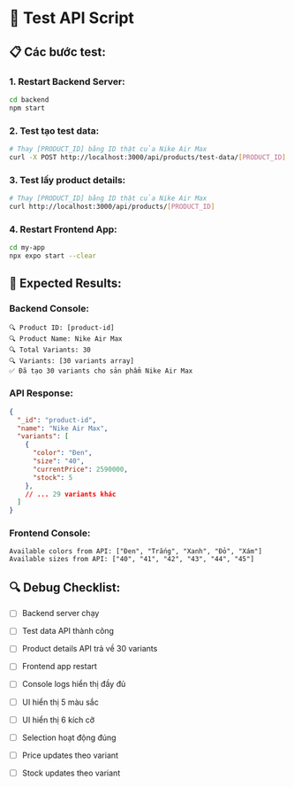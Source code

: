 # 🧪 Test API Script

## 📋 **Các bước test:**

### **1. Restart Backend Server:**
```bash
cd backend
npm start
```

### **2. Test tạo test data:**
```bash
# Thay [PRODUCT_ID] bằng ID thật của Nike Air Max
curl -X POST http://localhost:3000/api/products/test-data/[PRODUCT_ID]
```

### **3. Test lấy product details:**
```bash
# Thay [PRODUCT_ID] bằng ID thật của Nike Air Max
curl http://localhost:3000/api/products/[PRODUCT_ID]
```

### **4. Restart Frontend App:**
```bash
cd my-app
npx expo start --clear
```

## 🎯 **Expected Results:**

### **Backend Console:**
```
🔍 Product ID: [product-id]
🔍 Product Name: Nike Air Max
🔍 Total Variants: 30
🔍 Variants: [30 variants array]
✅ Đã tạo 30 variants cho sản phẩm Nike Air Max
```

### **API Response:**
```json
{
  "_id": "product-id",
  "name": "Nike Air Max",
  "variants": [
    {
      "color": "Đen",
      "size": "40",
      "currentPrice": 2590000,
      "stock": 5
    },
    // ... 29 variants khác
  ]
}
```

### **Frontend Console:**
```
Available colors from API: ["Đen", "Trắng", "Xanh", "Đỏ", "Xám"]
Available sizes from API: ["40", "41", "42", "43", "44", "45"]
```

## 🔍 **Debug Checklist:**

- [ ] Backend server chạy
- [ ] Test data API thành công
- [ ] Product details API trả về 30 variants
- [ ] Frontend app restart
- [ ] Console logs hiển thị đầy đủ
- [ ] UI hiển thị 5 màu sắc
- [ ] UI hiển thị 6 kích cỡ
- [ ] Selection hoạt động đúng
- [ ] Price updates theo variant
- [ ] Stock updates theo variant










